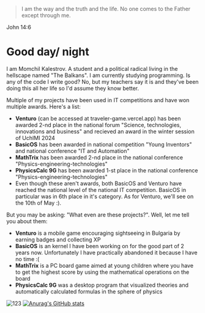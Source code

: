 > I am the way and the truth and the life. No one comes to the Father except through me.

John 14:6

# Good day/ night

I am Momchil Kalestrov. A student and a political radical living in the
hellscape named "The Balkans". I am currently studying programming. Is any
of the code I write good? No, but my teachers say it is and they've been
doing this all her life so I'd assume they know better.

Multiple of my projects have been used in IT competitions and have won multiple
awards. Here's a list:
- **Venturo** (can be accessed at traveler-game.vercel.app) has been awarded 2-nd
place in the national forum "Science, technologies, innovations and business"
and recieved an award in the winter session of UchIMI 2024
- **BasicOS** has been awarded in national competition "Young Inventors" and
national conference "IT and Automation"
- **MathTrix** has been awarded 2-nd place in the national conference "Physics-engineering-technologies"
- **PhysicsCalc 9G** has been awarded 1-st place in the national conference "Physics-engineering-technologies"
- Even though these aren't awards, both BasicOS and Venturo have reached the
national level of the national IT competition. BasicOS in particular was in 6th
place in it's category. As for Venturo, we'll see on the 10th of May :).

But you may be asking: "What even are these projects?". Well, let me tell you about them:
- **Venturo** is a mobile game encouraging sightseeing in Bulgaria by earning
badges and collecting XP
- **BasicOS** is an kernel I have been working on for the good part of 2 years
now. Unfortunately I have practically abandoned it because I have no time :(
- **MathTrix** is a PC board game aimed at young children where you have to
get the highest score by using the mathematical operations on the board
- **PhysicsCalc 9G** was a desktop program that visualized theories and
automatically calculated formulas in the sphere of physics

![123](https://github-profile-trophy.vercel.app/?username=momchilkalestrov)
[![Anurag's GitHub stats](https://github-readme-stats.vercel.app/api?username=MomchilKalestrov&show_icons=true&theme=dark)](https://github.com/anuraghazra/github-readme-stats)
